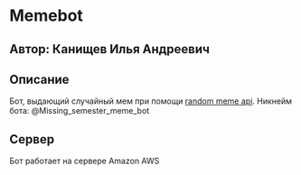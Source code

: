 # Memebot

## Автор: Канищев Илья Андреевич

## Описание
Бот, выдающий случайный мем при помощи [random meme api](https://github.com/D3vd/Meme_Api).
Никнейм бота: @Missing_semester_meme_bot

## Сервер
Бот работает на сервере Amazon AWS
